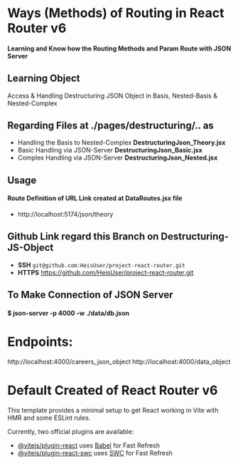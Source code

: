 # Ways (Methods) of Routing in React Router v6
#### Learning and Know how the Routing Methods and Param Route with JSON Server


## Learning Object
Access & Handling Destructuring JSON Object in Basis, Nested-Basis & Nested-Complex


## Regarding Files at ./pages/destructuring/.. as
- Handling the Basis to Nested-Complex **DestructuringJson_Theory.jsx**
- Basic Handling via JSON-Server **DestructuringJson_Basic.jsx**
- Complex Handling via JSON-Server **DestructuringJson_Nested.jsx**


## Usage
#### Route Definition of URL Link created at DataRoutes.jsx file
- http://localhost:5174/json/theory


## Github Link regard this Branch on Destructuring-JS-Object
- **SSH** ```git@github.com:HeisUser/project-react-router.git```
- **HTTPS** https://github.com/HeisUser/project-react-router.git

## To Make Connection of JSON Server
#### $ json-server -p 4000 -w ./data/db.json

# Endpoints:
http://localhost:4000/careers_json_object
http://localhost:4000/data_object


# Default Created of React Router v6
This template provides a minimal setup to get React working in Vite with HMR and some ESLint rules.

Currently, two official plugins are available:

- [@vitejs/plugin-react](https://github.com/vitejs/vite-plugin-react/blob/main/packages/plugin-react/README.md) uses [Babel](https://babeljs.io/) for Fast Refresh
- [@vitejs/plugin-react-swc](https://github.com/vitejs/vite-plugin-react-swc) uses [SWC](https://swc.rs/) for Fast Refresh

